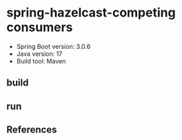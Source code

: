 # spring-hazelcast-competing consumers

- Spring Boot version: 3.0.6
- Java version: 17
- Build tool: Maven


## build


## run


## References

